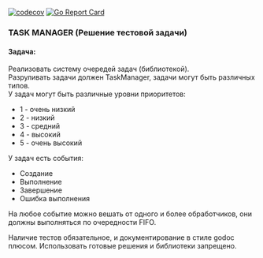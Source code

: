 [![codecov](https://codecov.io/gh/Delgus/taskmanager/branch/master/graph/badge.svg)](https://codecov.io/gh/Delgus/taskmanager)
[![Go Report Card](https://goreportcard.com/badge/github.com/delgus/taskmanager)](https://goreportcard.com/report/github.com/delgus/taskmanager)

### TASK MANAGER (Решение тестовой задачи)

#### Задача:  

Реализовать систему очередей задач (библиотекой).  
Разруливать задачи должен TaskManager, задачи могут быть различных типов.  
У задач могут быть различные уровни приоритетов:

- 1 - очень низкий
- 2 - низкий
- 3 - средний
- 4 - высокий
- 5 - очень высокий

У задач есть события:

- Создание
- Выполнение
- Завершение
- Ошибка выполнения

На любое событие можно вешать от одного и более обработчиков, они должны выполняться по очередности FIFO.

Наличие тестов обязательное, и документирование в стиле godoc плюсом. Использовать готовые решения и библиотеки 
запрещено.
